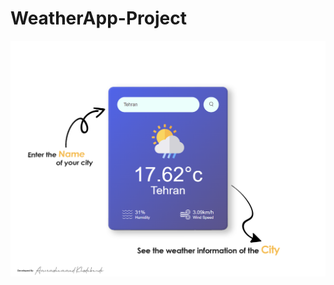 # WeatherApp-Project

![Alt text](./weather-app/src/components/Assests/weather-app-project-overview_base.png)
